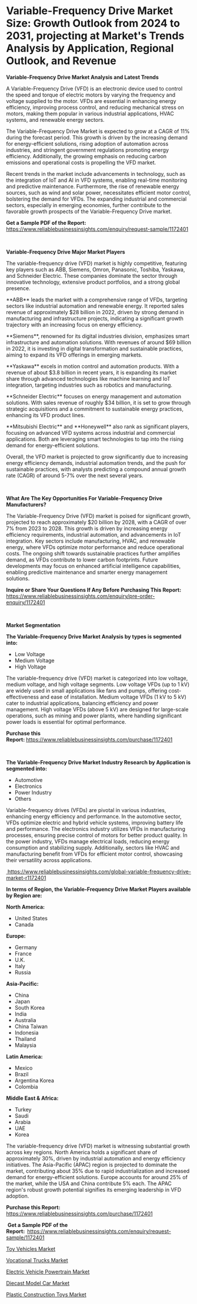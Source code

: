 <p><h1>Variable-Frequency Drive Market Size: Growth Outlook from 2024 to 2031, projecting at Market's Trends Analysis by Application, Regional Outlook, and Revenue</h1></p><p><strong>Variable-Frequency Drive Market Analysis and Latest Trends</strong></p>
<p><p>A Variable-Frequency Drive (VFD) is an electronic device used to control the speed and torque of electric motors by varying the frequency and voltage supplied to the motor. VFDs are essential in enhancing energy efficiency, improving process control, and reducing mechanical stress on motors, making them popular in various industrial applications, HVAC systems, and renewable energy sectors.</p><p>The Variable-Frequency Drive Market is expected to grow at a CAGR of 11% during the forecast period. This growth is driven by the increasing demand for energy-efficient solutions, rising adoption of automation across industries, and stringent government regulations promoting energy efficiency. Additionally, the growing emphasis on reducing carbon emissions and operational costs is propelling the VFD market.</p><p>Recent trends in the market include advancements in technology, such as the integration of IoT and AI in VFD systems, enabling real-time monitoring and predictive maintenance. Furthermore, the rise of renewable energy sources, such as wind and solar power, necessitates efficient motor control, bolstering the demand for VFDs. The expanding industrial and commercial sectors, especially in emerging economies, further contribute to the favorable growth prospects of the Variable-Frequency Drive market.</p></p>
<p><strong>Get a Sample PDF of the Report:&nbsp;</strong> <a href="https://www.reliablebusinessinsights.com/enquiry/request-sample/1172401?utm_campaign=1674&utm_medium=2&utm_source=Github&utm_content=ia&utm_term=11122024&utm_id=variable-frequency-drive">https://www.reliablebusinessinsights.com/enquiry/request-sample/1172401</a></p>
<p>&nbsp;</p>
<p><strong>Variable-Frequency Drive Major Market Players</strong></p>
<p><p>The variable-frequency drive (VFD) market is highly competitive, featuring key players such as ABB, Siemens, Omron, Panasonic, Toshiba, Yaskawa, and Schneider Electric. These companies dominate the sector through innovative technology, extensive product portfolios, and a strong global presence.</p><p>**ABB** leads the market with a comprehensive range of VFDs, targeting sectors like industrial automation and renewable energy. It reported sales revenue of approximately $28 billion in 2022, driven by strong demand in manufacturing and infrastructure projects, indicating a significant growth trajectory with an increasing focus on energy efficiency.</p><p>**Siemens**, renowned for its digital industries division, emphasizes smart infrastructure and automation solutions. With revenues of around $69 billion in 2022, it is investing in digital transformation and sustainable practices, aiming to expand its VFD offerings in emerging markets.</p><p>**Yaskawa** excels in motion control and automation products. With a revenue of about $3.8 billion in recent years, it is expanding its market share through advanced technologies like machine learning and IoT integration, targeting industries such as robotics and manufacturing.</p><p>**Schneider Electric** focuses on energy management and automation solutions. With sales revenue of roughly $34 billion, it is set to grow through strategic acquisitions and a commitment to sustainable energy practices, enhancing its VFD product lines.</p><p>**Mitsubishi Electric** and **Honeywell** also rank as significant players, focusing on advanced VFD systems across industrial and commercial applications. Both are leveraging smart technologies to tap into the rising demand for energy-efficient solutions.</p><p>Overall, the VFD market is projected to grow significantly due to increasing energy efficiency demands, industrial automation trends, and the push for sustainable practices, with analysts predicting a compound annual growth rate (CAGR) of around 5-7% over the next several years.</p></p>
<p>&nbsp;</p>
<p><strong>What Are The Key Opportunities For Variable-Frequency Drive Manufacturers?</strong></p>
<p><p>The Variable-Frequency Drive (VFD) market is poised for significant growth, projected to reach approximately $20 billion by 2028, with a CAGR of over 7% from 2023 to 2028. This growth is driven by increasing energy efficiency requirements, industrial automation, and advancements in IoT integration. Key sectors include manufacturing, HVAC, and renewable energy, where VFDs optimize motor performance and reduce operational costs. The ongoing shift towards sustainable practices further amplifies demand, as VFDs contribute to lower carbon footprints. Future developments may focus on enhanced artificial intelligence capabilities, enabling predictive maintenance and smarter energy management solutions.</p></p>
<p><strong>Inquire or Share Your Questions If Any Before Purchasing This Report:</strong> <a href="https://www.reliablebusinessinsights.com/enquiry/pre-order-enquiry/1172401?utm_campaign=1674&utm_medium=2&utm_source=Github&utm_content=ia&utm_term=11122024&utm_id=variable-frequency-drive">https://www.reliablebusinessinsights.com/enquiry/pre-order-enquiry/1172401</a></p>
<p>&nbsp;</p>
<p><strong>Market Segmentation</strong></p>
<p><strong>The Variable-Frequency Drive Market Analysis by types is segmented into:</strong></p>
<p><ul><li>Low Voltage</li><li>Medium Voltage</li><li>High Voltage</li></ul></p>
<p><p>The variable-frequency drive (VFD) market is categorized into low voltage, medium voltage, and high voltage segments. Low voltage VFDs (up to 1 kV) are widely used in small applications like fans and pumps, offering cost-effectiveness and ease of installation. Medium voltage VFDs (1 kV to 5 kV) cater to industrial applications, balancing efficiency and power management. High voltage VFDs (above 5 kV) are designed for large-scale operations, such as mining and power plants, where handling significant power loads is essential for optimal performance.</p></p>
<p><strong>Purchase this Report:&nbsp;</strong><a href="https://www.reliablebusinessinsights.com/purchase/1172401?utm_campaign=1674&utm_medium=2&utm_source=Github&utm_content=ia&utm_term=11122024&utm_id=variable-frequency-drive">https://www.reliablebusinessinsights.com/purchase/1172401</a></p>
<p>&nbsp;</p>
<p><strong>The Variable-Frequency Drive Market Industry Research by Application is segmented into:</strong></p>
<p><ul><li>Automotive</li><li>Electronics</li><li>Power Industry</li><li>Others</li></ul></p>
<p><p>Variable-frequency drives (VFDs) are pivotal in various industries, enhancing energy efficiency and performance. In the automotive sector, VFDs optimize electric and hybrid vehicle systems, improving battery life and performance. The electronics industry utilizes VFDs in manufacturing processes, ensuring precise control of motors for better product quality. In the power industry, VFDs manage electrical loads, reducing energy consumption and stabilizing supply. Additionally, sectors like HVAC and manufacturing benefit from VFDs for efficient motor control, showcasing their versatility across applications.</p></p>
<p><a href="https://www.reliablebusinessinsights.com/global-variable-frequency-drive-market-r1172401?utm_campaign=1674&utm_medium=2&utm_source=Github&utm_content=ia&utm_term=11122024&utm_id=variable-frequency-drive">&nbsp;https://www.reliablebusinessinsights.com/global-variable-frequency-drive-market-r1172401</a></p>
<p><strong>In terms of Region, the Variable-Frequency Drive Market Players available by Region are:</strong></p>
<p>
    <p> <strong> North America: </strong>
        <ul>
            <li>United States</li>
            <li>Canada</li>
        </ul>
        </p> 
    <p> <strong> Europe: </strong>
        <ul>
            <li>Germany</li>
            <li>France</li>
            <li>U.K.</li>
            <li>Italy</li>
            <li>Russia</li>
        </ul>
        </p> 
    <p> <strong> Asia-Pacific: </strong>
        <ul>
            <li>China</li>
            <li>Japan</li>
            <li>South Korea</li>
            <li>India</li>
            <li>Australia</li>
            <li>China Taiwan</li>
            <li>Indonesia</li>
            <li>Thailand</li>
            <li>Malaysia</li>
        </ul>
        </p> 
    <p> <strong> Latin America: </strong>
        <ul>
            <li>Mexico</li>
            <li>Brazil</li>
            <li>Argentina Korea</li>
            <li>Colombia</li>
        </ul>
        </p> 
    <p> <strong> Middle East & Africa: </strong>
        <ul>
            <li>Turkey</li>
            <li>Saudi</li>
            <li>Arabia</li>
            <li>UAE</li>
            <li>Korea</li>
        </ul>
    </p>
    </p>
<p><p>The variable-frequency drive (VFD) market is witnessing substantial growth across key regions. North America holds a significant share of approximately 30%, driven by industrial automation and energy efficiency initiatives. The Asia-Pacific (APAC) region is projected to dominate the market, contributing about 35% due to rapid industrialization and increased demand for energy-efficient solutions. Europe accounts for around 25% of the market, while the USA and China contribute 5% each. The APAC region's robust growth potential signifies its emerging leadership in VFD adoption.</p></p>
<p><strong>Purchase this Report: </strong><a href="https://www.reliablebusinessinsights.com/purchase/1172401?utm_campaign=1674&utm_medium=2&utm_source=Github&utm_content=ia&utm_term=11122024&utm_id=variable-frequency-drive">https://www.reliablebusinessinsights.com/purchase/1172401</a></p>
<p>&nbsp;<strong>Get a Sample PDF of the Report:&nbsp;&nbsp;</strong><a href="https://www.reliablebusinessinsights.com/enquiry/request-sample/1172401?utm_campaign=1674&utm_medium=2&utm_source=Github&utm_content=ia&utm_term=11122024&utm_id=variable-frequency-drive">https://www.reliablebusinessinsights.com/enquiry/request-sample/1172401</a></p>
<p><strong></strong></p>
<p><p><a href="https://www.linkedin.com/pulse/toy-vehicles-market-investigation-industry-evolution-forecast-gs5xe?utm_campaign=1674&utm_medium=2&utm_source=Github&utm_content=ia&utm_term=11122024&utm_id=variable-frequency-drive">Toy Vehicles Market</a></p><p><a href="https://www.linkedin.com/pulse/global-vocational-trucks-markets-impressive-current-size-ij4wc?utm_campaign=1674&utm_medium=2&utm_source=Github&utm_content=ia&utm_term=11122024&utm_id=variable-frequency-drive">Vocational Trucks Market</a></p><p><a href="https://www.linkedin.com/pulse/electric-vehicle-powertrain-market-trends-report-examining-wyp6c?utm_campaign=1674&utm_medium=2&utm_source=Github&utm_content=ia&utm_term=11122024&utm_id=variable-frequency-drive">Electric Vehicle Powertrain Market</a></p><p><a href="https://www.linkedin.com/pulse/diecast-model-car-market-growth-forecast-from-2024-2031-141-cfvxe?utm_campaign=1674&utm_medium=2&utm_source=Github&utm_content=ia&utm_term=11122024&utm_id=variable-frequency-drive">Diecast Model Car Market</a></p><p><a href="https://www.linkedin.com/pulse/p-factrackr-ho6he?utm_campaign=1674&utm_medium=2&utm_source=Github&utm_content=ia&utm_term=11122024&utm_id=variable-frequency-drive">Plastic Construction Toys Market</a></p></p>